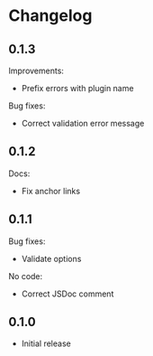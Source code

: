 # Changelog

## 0.1.3

Improvements:

* Prefix errors with plugin name

Bug fixes:

* Correct validation error message

## 0.1.2

Docs:

* Fix anchor links

## 0.1.1

Bug fixes:

* Validate options

No code:

* Correct JSDoc comment

## 0.1.0

* Initial release
